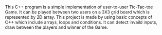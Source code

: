 This C++ program is a simple implementation of user-to-user Tic-Tac-toe Game. It can be played between two users on a 3X3 grid board which is represented by 2D array.
This project is made by using basic concepts of C++ which include arrays, loops and conditions. It can detect invaild inputs, draw between the players and winner of the Game.
